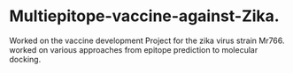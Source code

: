 # Multiepitope-vaccine-against-Zika.
Worked on the vaccine development Project for the zika virus strain Mr766. worked on various approaches from epitope prediction to molecular docking.
